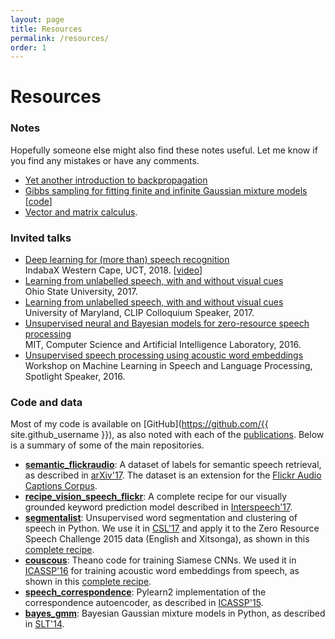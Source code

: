 ```yaml
---
layout: page
title: Resources
permalink: /resources/
order: 1
---
```


# Resources

### Notes

Hopefully someone else might also find these notes useful. Let me know if you find any mistakes or have any comments.

- [Yet another introduction to backpropagation]({{site.url}}/notes/kamper_backprop17.pdf)
- [Gibbs sampling for fitting finite and infinite Gaussian mixture models]({{site.url}}/notes/kamper_bayesgmm15.pdf)
  [[code](https://github.com/kamperh/bayes_gmm)]
- [Vector and matrix calculus]({{site.url}}/notes/kamper_matrixcalculus13.pdf).


### Invited talks

- [Deep learning for (more than) speech recognition]({{site.url}}/slides/kamper_indabax2018_talk.pdf)  
  IndabaX Western Cape, UCT, 2018. [[video](https://youtu.be/lvQipmlgDFY)]
- [Learning from unlabelled speech, with and without visual cues]({{site.url}}/slides/kamper_unsup_visionspeech_talk_2017.pdf)  
  Ohio State University, 2017.
- [Learning from unlabelled speech, with and without visual cues]({{site.url}}/slides/kamper_unsup_visionspeech_talk_2017.pdf)  
  University of Maryland, CLIP Colloquium Speaker, 2017.
- [Unsupervised neural and Bayesian models for zero-resource speech processing]({{site.url}}/slides/kamper_mit2016_talk.pdf)  
  MIT, Computer Science and Artificial Intelligence Laboratory, 2016.
- [Unsupervised speech processing using acoustic word embeddings]({{site.url}}/slides/kamper_mlslp2016_talk.pdf)  
  Workshop on Machine Learning in Speech and Language Processing, Spotlight Speaker, 2016.


### Code and data

Most of my code is available on [GitHub](https://github.com/{{ site.github_username }}), as also noted with each of the [publications]({{site.url}}/publications/). Below is a summary of some of the main repositories.

- **[semantic_flickraudio](https://github.com/kamperh/semantic_flickraudio)**: A dataset of labels for semantic speech retrieval, as described in [arXiv'17](https://arxiv.org/abs/1710.01949).  The dataset is an extension for the [Flickr Audio Captions Corpus](https://groups.csail.mit.edu/sls/downloads/flickraudio/).
- **[recipe_vision_speech_flickr](https://github.com/kamperh/recipe_vision_speech_flickr)**: A complete recipe for our visually grounded keyword prediction model described in [Interspeech'17](https://arxiv.org/abs/1703.08136).
- **[segmentalist](https://github.com/kamperh/segmentalist)**: Unsupervised word segmentation and clustering of speech in Python. We use it in [CSL'17](https://arxiv.org/abs/1606.06950) and apply it to the Zero Resource Speech Challenge 2015 data (English and Xitsonga), as shown in this [complete recipe](https://github.com/kamperh/bucktsong_segmentalist).
- **[couscous](https://github.com/kamperh/couscous)**:  Theano code for training Siamese CNNs. We used it in [ICASSP'16]({{site.url}}/papers/kamper+wang+livescu_icassp2016.pdf) for training acoustic word embeddings from speech, as shown in this [complete recipe](https://github.com/kamperh/recipe_swbd_wordembeds).
- **[speech_correspondence](https://github.com/kamperh/speech_correspondence)**: Pylearn2 implementation of the correspondence autoencoder, as described in [ICASSP'15]({{site.url}}/papers/kamper+elsner+jansen+goldwater_icassp2015.pdf).
- **[bayes_gmm](https://github.com/kamperh/bayes_gmm)**: Bayesian Gaussian mixture models in Python, as described in [SLT'14]({{site.url}}/papers/kamper+jansen+king+goldwater_slt2014.pdf).
